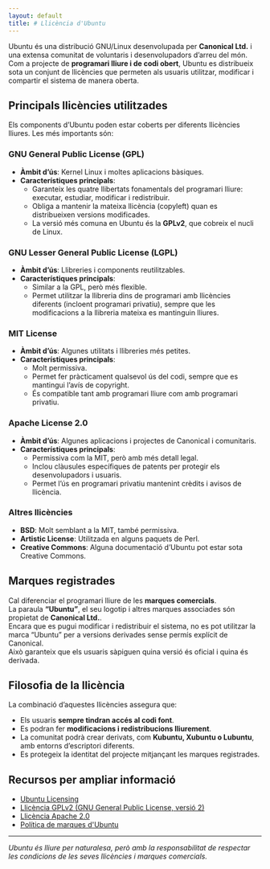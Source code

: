```yaml
---
layout: default
title: # Llicència d'Ubuntu
---
```


Ubuntu és una distribució GNU/Linux desenvolupada per **Canonical Ltd.** i una extensa comunitat de voluntaris i desenvolupadors d’arreu del món.  
Com a projecte de **programari lliure i de codi obert**, Ubuntu es distribueix sota un conjunt de llicències que permeten als usuaris utilitzar, 
modificar i compartir el sistema de manera oberta.

## Principals llicències utilitzades

Els components d’Ubuntu poden estar coberts per diferents llicències lliures. Les més importants són:

### GNU General Public License (GPL)
- **Àmbit d’ús**: Kernel Linux i moltes aplicacions bàsiques.  
- **Característiques principals**:
  - Garanteix les quatre llibertats fonamentals del programari lliure: executar, estudiar, modificar i redistribuir.  
  - Obliga a mantenir la mateixa llicència (copyleft) quan es distribueixen versions modificades.  
  - La versió més comuna en Ubuntu és la **GPLv2**, que cobreix el nucli de Linux.  

### GNU Lesser General Public License (LGPL)
- **Àmbit d’ús**: Llibreries i components reutilitzables.  
- **Característiques principals**:
  - Similar a la GPL, però més flexible.  
  - Permet utilitzar la llibreria dins de programari amb llicències diferents (incloent programari privatiu), sempre que les modificacions a la
    llibreria mateixa es mantinguin lliures.  

### MIT License
- **Àmbit d’ús**: Algunes utilitats i llibreries més petites.  
- **Característiques principals**:
  - Molt permissiva.  
  - Permet fer pràcticament qualsevol ús del codi, sempre que es mantingui l’avís de copyright.  
  - És compatible tant amb programari lliure com amb programari privatiu.  

### Apache License 2.0
- **Àmbit d’ús**: Algunes aplicacions i projectes de Canonical i comunitaris.  
- **Característiques principals**:
  - Permissiva com la MIT, però amb més detall legal.  
  - Inclou clàusules específiques de patents per protegir els desenvolupadors i usuaris.  
  - Permet l’ús en programari privatiu mantenint crèdits i avisos de llicència.  

### Altres llicències
- **BSD**: Molt semblant a la MIT, també permissiva.  
- **Artistic License**: Utilitzada en alguns paquets de Perl.  
- **Creative Commons**: Alguna documentació d’Ubuntu pot estar sota Creative Commons.

## Marques registrades

Cal diferenciar el programari lliure de les **marques comercials**.  
La paraula **“Ubuntu”**, el seu logotip i altres marques associades són propietat de **Canonical Ltd.**.  
Encara que es pugui modificar i redistribuir el sistema, no es pot utilitzar la marca “Ubuntu” per a versions derivades sense permís explícit de Canonical.  
Això garanteix que els usuaris sàpiguen quina versió és oficial i quina és derivada.

## Filosofia de la llicència

La combinació d’aquestes llicències assegura que:
- Els usuaris **sempre tindran accés al codi font**.  
- Es podran fer **modificacions i redistribucions lliurement**.  
- La comunitat podrà crear derivats, com **Kubuntu, Xubuntu o Lubuntu**, amb entorns d’escriptori diferents.  
- Es protegeix la identitat del projecte mitjançant les marques registrades.  

## Recursos per ampliar informació

- [Ubuntu Licensing](https://ubuntu.com/licensing)  
- [Llicència GPLv2 (GNU General Public License, versió 2)](https://www.gnu.org/licenses/old-licenses/gpl-2.0.html)  
- [Llicència Apache 2.0](https://www.apache.org/licenses/LICENSE-2.0)  
- [Política de marques d'Ubuntu](https://ubuntu.com/legal/terms-and-policies/intellectual-property-policy)

---

*Ubuntu és lliure per naturalesa, però amb la responsabilitat de respectar les condicions de les seves llicències i marques comercials.*
